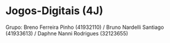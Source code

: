 # Jogos-Digitais (4J)
Grupo: Breno Ferreira Pinho (41932110) / Bruno Nardelli Santiago (41933613) / Daphne Nanni Rodrigues (32123655)
